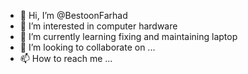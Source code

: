 - 👋 Hi, I’m @BestoonFarhad
- 👀 I’m interested in computer hardware 
- 🌱 I’m currently learning fixing and maintaining laptop 
- 💞️ I’m looking to collaborate on ...
- 📫 How to reach me ...

<!---
BestoonFarhad/BestoonFarhad is a ✨ special ✨ repository because its `README.md` (this file) appears on your GitHub profile.
You can click the Preview link to take a look at your changes.
--->
